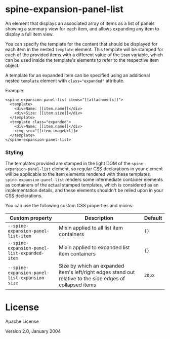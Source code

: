 # spine-expansion-panel-list
An element that displays an associated array of items as a list of panels showing a summary view for
each item, and allows expanding any item to display a full item view.

You can specify the template for the content that should be displayed for each item in the nested
`template` element. This template will be stamped for each of the provided items with a different
value of the `item` variable, which can be used inside the template's elements to refer to the
respective item object.

A template for an expanded item can be specified using an additional nested `template` element with
`class="expanded"` attribute.

Example:
```
<spine-expansion-panel-list items="[[attachments]]">
  <template>
    <div>Name: [[item.name]]</div>
    <div>Size: [[item.size]]</div>
  </template>
  <template class="expanded">
    <div>Name: [[item.name]]</div>
    <img src="[[item.imageUrl]]>
  </template>
</spine-expansion-panel-list>
```

### Styling

The templates provided are stamped in the light DOM of the `spine-expansion-panel-list` element,
so regular CSS declarations in your element will be applicable to the item elements rendered with
these templates. `spine-expansion-panel-list` renders some intermediate container elements as
containers of the actual stamped templates, which is considered as an implementation details, and
these elements shouldn't be relied upon in your CSS declarations.

You can use the following custom CSS properties and mixins:

Custom property                                  | Description                                    | Default
-------------------------------------------------|------------------------------------------------|----------
`--spine-expansion-panel-list-item`           | Mixin applied to all list item containers      | `{}`
`--spine-expansion-panel-list-expanded-item`  | Mixin applied to expanded list item containers | `{}`
`--spine-expansion-panel-list-expansion-size` | Size by which an expanded item's left/right edges stand out relative to the side edges of collapsed items | `20px`

# License

Apache License

Version 2.0, January 2004

